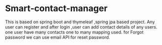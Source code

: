 # Smart-contact-manager
This is based on spring boot and thymeleaf ,spring jpa based project. Any user can register and after login ,user can add contact details of any users.
one user have many contacts one to many mapping used.
for Forgot password we can use email API for reset password.
